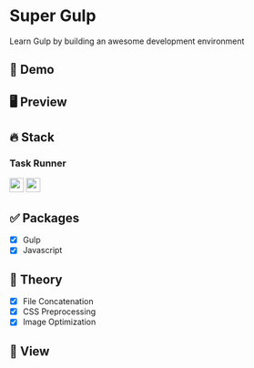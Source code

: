 # Super Gulp
Learn Gulp by building an awesome development environment

## 🔗 Demo

## 🖥 Preview

## 🔥 Stack

### Task Runner

<img height='25' src="https://img.shields.io/badge/Gulp-CF4647?style=flat-square&logo=Gulp&logoColor=white"/>
<img height='25' src="https://img.shields.io/badge/JavaScript-F7DF1E?style=flat-square&logo=JavaScript&logoColor=white"/>

## ✅ Packages

- [x] Gulp
- [x] Javascript

## 📖 Theory

- [x] File Concatenation
- [x] CSS Preprocessing
- [x] Image Optimization

## 📱 View
